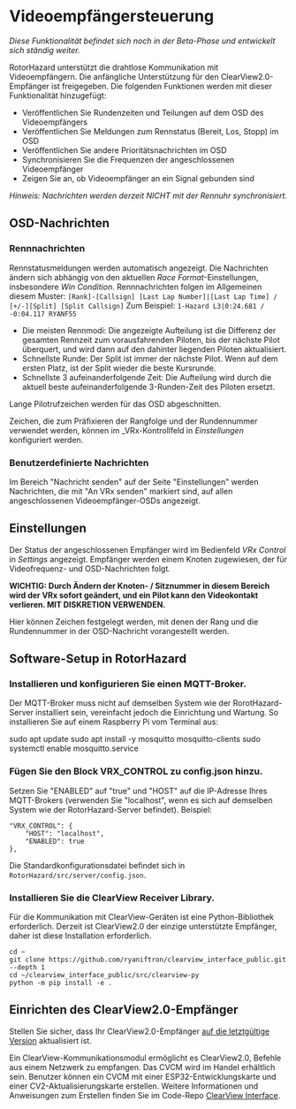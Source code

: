 # Videoempfängersteuerung

_Diese Funktionalität befindet sich noch in der Beta-Phase und entwickelt sich ständig weiter._

RotorHazard unterstützt die drahtlose Kommunikation mit Videoempfängern. Die anfängliche Unterstützung für den ClearView2.0-Empfänger ist freigegeben. Die folgenden Funktionen werden mit dieser Funktionalität hinzugefügt:

* Veröffentlichen Sie Rundenzeiten und Teilungen auf dem OSD des Videoempfängers
* Veröffentlichen Sie Meldungen zum Rennstatus (Bereit, Los, Stopp) im OSD
* Veröffentlichen Sie andere Prioritätsnachrichten im OSD
* Synchronisieren Sie die Frequenzen der angeschlossenen Videoempfänger
* Zeigen Sie an, ob Videoempfänger an ein Signal gebunden sind

_Hinweis: Nachrichten werden derzeit NICHT mit der Rennuhr synchronisiert._

## OSD-Nachrichten

### Rennnachrichten

Rennstatusmeldungen werden automatisch angezeigt. Die Nachrichten ändern sich abhängig von den aktuellen _Race Format_-Einstellungen, insbesondere _Win Condition_. Rennnachrichten folgen im Allgemeinen diesem Muster:
`[Rank]-[Callsign] [Last Lap Number]|[Last Lap Time] / [+/-][Split] [Split Callsign]`
Zum Beispiel:
`1-Hazard L3|0:24.681 / -0:04.117 RYANF55`

* Die meisten Rennmodi: Die angezeigte Aufteilung ist die Differenz der gesamten Rennzeit zum vorausfahrenden Piloten, bis der nächste Pilot überquert, und wird dann auf den dahinter liegenden Piloten aktualisiert.
* Schnellste Runde: Der Split ist immer der nächste Pilot. Wenn auf dem ersten Platz, ist der Split wieder die beste Kursrunde.
* Schnellste 3 aufeinanderfolgende Zeit: Die Aufteilung wird durch die aktuell beste aufeinanderfolgende 3-Runden-Zeit des Piloten ersetzt.

Lange Pilotrufzeichen werden für das OSD abgeschnitten.

Zeichen, die zum Präfixieren der Rangfolge und der Rundennummer verwendet werden, können im _VRx-Kontrollfeld in _Einstellungen_ konfiguriert werden.

### Benutzerdefinierte Nachrichten

Im Bereich "Nachricht senden" auf der Seite "Einstellungen" werden Nachrichten, die mit "An VRx senden" markiert sind, auf allen angeschlossenen Videoempfänger-OSDs angezeigt.

## Einstellungen

Der Status der angeschlossenen Empfänger wird im Bedienfeld _VRx Control_ in _Settings_ angezeigt. Empfänger werden einem Knoten zugewiesen, der für Videofrequenz- und OSD-Nachrichten folgt.

**WICHTIG: Durch Ändern der Knoten- / Sitznummer in diesem Bereich wird der VRx sofort geändert, und ein Pilot kann den Videokontakt verlieren. MIT DISKRETION VERWENDEN.**

Hier können Zeichen festgelegt werden, mit denen der Rang und die Rundennummer in der OSD-Nachricht vorangestellt werden.

## Software-Setup in RotorHazard

### Installieren und konfigurieren Sie einen MQTT-Broker.

Der MQTT-Broker muss nicht auf demselben System wie der RorotHazard-Server installiert sein, vereinfacht jedoch die Einrichtung und Wartung. So installieren Sie auf einem Raspberry Pi vom Terminal aus:

sudo apt update
sudo apt install -y mosquitto mosquitto-clients
sudo systemctl enable mosquitto.service

### Fügen Sie den Block VRX_CONTROL zu config.json hinzu.

Setzen Sie "ENABLED" auf "true" und "HOST" auf die IP-Adresse Ihres MQTT-Brokers (verwenden Sie "localhost", wenn es sich auf demselben System wie der RotorHazard-Server befindet). Beispiel:

```
"VRX_CONTROL": {
    "HOST": "localhost",
    "ENABLED": true
},
```

Die Standardkonfigurationsdatei befindet sich in `RotorHazard/src/server/config.json`.

### Installieren Sie die ClearView Receiver Library.

Für die Kommunikation mit ClearView-Geräten ist eine Python-Bibliothek erforderlich. Derzeit ist ClearView2.0 der einzige unterstützte Empfänger, daher ist diese Installation erforderlich.

```
cd ~
git clone https://github.com/ryaniftron/clearview_interface_public.git --depth 1
cd ~/clearview_interface_public/src/clearview-py
python -m pip install -e .
```

## Einrichten des ClearView2.0-Empfänger

Stellen Sie sicher, dass Ihr ClearView2.0-Empfänger [auf die letztgültige Version](http://proteanpaper.com/fwupdate.cgi?comp=iftrontech&manu=2) aktualisiert ist.

Ein ClearView-Kommunikationsmodul ermöglicht es ClearView2.0, Befehle aus einem Netzwerk zu empfangen. Das CVCM wird im Handel erhältlich sein. Benutzer können ein CVCM mit einer ESP32-Entwicklungskarte und einer CV2-Aktualisierungskarte erstellen. Weitere Informationen und Anweisungen zum Erstellen finden Sie im Code-Repo [ClearView Interface](https://github.com/ryaniftron/clearview_interface_public).
